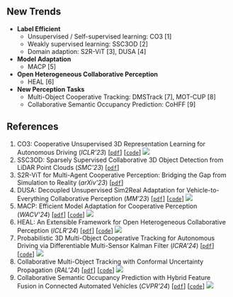 
## New Trends
- **Label Efficient**
  - Unsupervised / Self-supervised learning: CO3 [1] 
  - Weakly supervised learning: SSC3OD [2]
  - Domain adaption: S2R-ViT [3], DUSA [4]
- **Model Adaptation**
  - MACP [5]
- **Open Heterogeneous Collaborative Perception**
  - HEAL [6]
- **New Perception Tasks**
  - Multi-Object Cooperative Tracking: DMSTrack [7], MOT-CUP [8]
  - Collaborative Semantic Occupancy Prediction: CoHFF [9]


## References
1.  CO3: Cooperative Unsupervised 3D Representation Learning for Autonomous Driving (*ICLR'23*) [[`pdf`](https://arxiv.org/abs/2206.04028)] [[`code`](https://github.com/Runjian-Chen/CO3)] ![](https://img.shields.io/github/stars/Runjian-Chen/CO3) 
2.  SSC3OD: Sparsely Supervised Collaborative 3D Object Detection from LiDAR Point Clouds (*SMC'23*) [[`pdf`](https://arxiv.org/abs/2307.00717)]
3.  S2R-ViT for Multi-Agent Cooperative Perception: Bridging the Gap from Simulation to Reality (*arXiv'23*) [[`pdf`](https://arxiv.org/abs/2307.07935)]
4.  DUSA: Decoupled Unsupervised Sim2Real Adaptation for Vehicle-to-Everything Collaborative Perception (*MM'23*) [[`pdf`](https://dl.acm.org/doi/10.1145/3581783.3611948)] [[`code`](https://github.com/refkxh/DUSA)] ![](https://img.shields.io/github/stars/refkxh/DUSA) 
5.  MACP: Efficient Model Adaptation for Cooperative Perception (*WACV'24*) [[`pdf`](https://arxiv.org/abs/2310.16870)] [[`code`](https://github.com/PurdueDigitalTwin/MACP)] ![](https://img.shields.io/github/stars/PurdueDigitalTwin/MACP)
6.  HEAL: An Extensible Framework for Open Heterogeneous Collaborative Perception (*ICLR'24*) [[`pdf`](https://openreview.net/forum?id=KkrDUGIASk)] [[`code`](https://github.com/yifanlu0227/HEAL)] ![](https://img.shields.io/github/stars/yifanlu0227/HEAL)
7.  Probabilistic 3D Multi-Object Cooperative Tracking for Autonomous Driving via Differentiable Multi-Sensor Kalman Filter (*ICRA'24*) [[`pdf`](https://arxiv.org/abs/2309.14655)] [[`code`](https://github.com/eddyhkchiu/DMSTrack)] ![](https://img.shields.io/github/stars/eddyhkchiu/DMSTrack)
8.  Collaborative Multi-Object Tracking with Conformal Uncertainty Propagation (*RAL'24*) [[`pdf`](https://arxiv.org/abs/2303.14346)] [[`code`](https://github.com/susanbao/mot_cup)] ![](https://img.shields.io/github/stars/susanbao/mot_cup)
9.  Collaborative Semantic Occupancy Prediction with Hybrid Feature Fusion in Connected Automated Vehicles (*CVPR'24*) [[`pdf`](https://arxiv.org/abs/2402.07635)] [[`code`](https://github.com/rruisong/CoHFF)] ![](https://img.shields.io/github/stars/rruisong/CoHFF)

